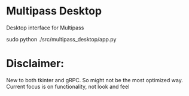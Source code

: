 # Multipass Desktop
Desktop interface for Multipass

sudo python ./src/multipass_desktop/app.py


# Disclaimer:
New to both tkinter and gRPC. So might not be the most optimized way.
Current focus is on functionality, not look and feel
